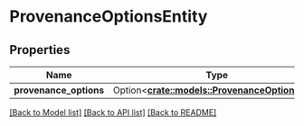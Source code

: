 # ProvenanceOptionsEntity

## Properties

Name | Type | Description | Notes
------------ | ------------- | ------------- | -------------
**provenance_options** | Option<[**crate::models::ProvenanceOptionsDto**](ProvenanceOptionsDTO.md)> |  | [optional]

[[Back to Model list]](../README.md#documentation-for-models) [[Back to API list]](../README.md#documentation-for-api-endpoints) [[Back to README]](../README.md)


